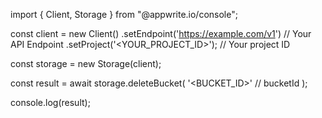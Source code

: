 import { Client, Storage } from "@appwrite.io/console";

const client = new Client()
    .setEndpoint('https://example.com/v1') // Your API Endpoint
    .setProject('<YOUR_PROJECT_ID>'); // Your project ID

const storage = new Storage(client);

const result = await storage.deleteBucket(
    '<BUCKET_ID>' // bucketId
);

console.log(result);
